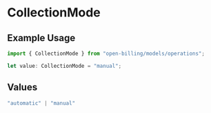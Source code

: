 # CollectionMode

## Example Usage

```typescript
import { CollectionMode } from "open-billing/models/operations";

let value: CollectionMode = "manual";
```

## Values

```typescript
"automatic" | "manual"
```